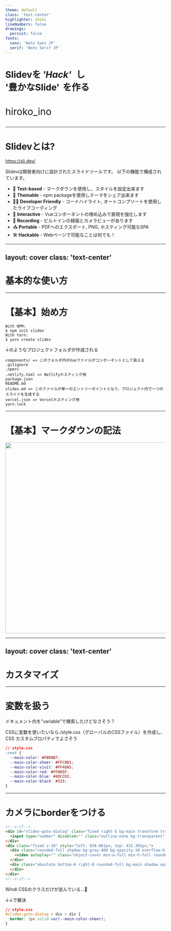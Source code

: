```yaml
---
theme: default
class: 'text-center'
highlighter: shiki
lineNumbers: false
drawings:
  persist: false
fonts:
  sans: 'Noto Sans JP'
  serif: 'Noto Serif JP'
---
```


# Slidevを<span class="blue">'Hack'</span>し<br><span class="vivit">'豊かなSlide'</span>を作る

<p class="name">hiroko_ino</p>

<Decoration />

<style>
.blue {
  color: var(--main-color-blue);
  font-style: italic;
  margin: 0 15px 0 5px;
}

.vivit {
  color: var(--main-color-vivit);
  margin-right: 10px;
}

.name {
  font-size: 30px;
  margin-top: 40px;
  color: var(--main-color-black);
  opacity: 1;
}
</style>


---

# Slidevとは?

https://sli.dev/

Slidevは開発者向けに設計されたスライドツールです。 以下の機能で構成されています。

- 📝 **Text-based** - マークダウンを使用し、スタイルを設定出来ます
- 🎨 **Themable** - npm packageを使用しテーマをシェア出来ます
- 🧑‍💻 **Developer Friendly** - コードハイライト, オートコンプリートを使用したライブコーディング
- 🤹 **Interactive** - Vueコンポーネントの埋め込みで表現を強化します
- 🎥 **Recording** - ビルトインの録画とカメラビューがあります
- 📤 **Portable** - PDFへのエクスポート, PNG, ホスティング可能なSPA
- 🛠 **Hackable** - Webページで可能なことは何でも！


<style>
.slidev-layout li {
  list-style: none;
  padding-left: 0;
  margin-left: 0;
}

.slidev-layout li + li {
  margin-top: 8px;
}

.slidev-layout li::before {
  content: "✅";
  margin-right: 13px;
}
</style>

---
layout: cover
class: 'text-center'
---
# 基本的な使い方

<Decoration />

<style>
h1 {
  color: var(--main-color-blue);
}
</style>
---

# 【基本】始め方

```
With NPM:
$ npm init slidev
With Yarn:
$ yarn create slidev
```

↓のようなプロジェクトフォルダが作成される

```
components/ => このフォルダ内のVueファイルがコンポーネントとして扱える
.gitignore
.npmrc
.netlify.toml => Netlifyホスティング用
package.json
README.md
slides.md => このファイルが単一のエントリーポイントとなり、プロジェクト内で一つのスライドを生成する
vercel.json => Vercelホスティング用
yarn.lock
```

---

# 【基本】マークダウンの記法

<img src="/markdown.png" width="600" class="shadow" />

---
layout: cover
class: 'text-center'
---
# カスタマイズ

<Decoration />

<style>
h1 {
  color: var(--main-color-blue);
}
</style>

---

# 変数を扱う

ドキュメント内を"variable"で検索したけどなさそう？

CSSに変数を使いたいなら./style.css（グローバルのCSSファイル）を作成し、CSS カスタムプロパティでよさそう

```css
// style.css
:root {
  --main-color: #FB98B7;
  --main-color-sheer: #FFC0D1;
  --main-color-vivit: #FF48A5;
  --main-color-red: #FF005F;
  --main-color-blue: #4DCCD2;
  --main-color-black: #333;
}
```

---

# カメラにborderをつける

```html
<!--v-if-->
<div id="slidev-goto-dialog" class="fixed right-5 bg-main transform transition-all -top-20" shadow="~" p="x-4 y-2" border="~ transparent rounded dark:gray-400 dark:opacity-25" data-v-7df26b02="">
  <input type="number" disabled="" class="outline-none bg-transparent" placeholder="Goto..." data-v-7df26b02="">
</div>
<div class="fixed z-10" style="left: 838.861px; top: 432.301px;">
  <div class="rounded-full shadow bg-gray-400 bg-opacity-10 overflow-hidden object-cover" style="width: 177px; height: 177px;">
    <video autoplay="" class="object-cover min-w-full min-h-full rounded-full" style="transform: rotateY(180deg);"></video>
  </div>
  <div class="absolute bottom-0 right-0 rounded-full bg-main shadow opacity-0 shadow z-30 hover:opacity-100 dark:border dark:border-true-gray-700" style="width: 14px; height: 14px; top: 144.087px; left: 144.087px; cursor: nwse-resize;">
  </div>
</div>
<!--v-if-->
```

Windi CSSのクラスだけが並んでいる…🤔

<div v-click>
↓↓で解決

```css
// style.css
#slidev-goto-dialog + div > div {
  border: 3px solid var(--main-color-sheer);
}
```
</div>
